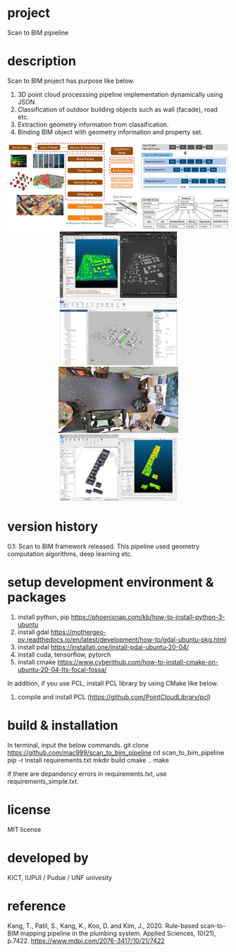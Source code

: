 # project 
Scan to BIM pipieline 

# description
Scan to BIM project has purpose like below. 

1. 3D point cloud processsing pipeline implementation dynamically using JSON.
2. Classification of outdoor building objects such as wall (facade), road etc. 
3. Extraction geometry information from classification.
4. Binding BIM object with geometry information and property set.

<p align="center">
<img height="200" src="https://github.com/mac999/scan_to_bim_pipeline/blob/main/doc/concept1.JPG"/></BR><img height="150" src="https://github.com/mac999/scan_to_bim_pipeline/blob/main/doc/concept2.JPG"/><img height="150" src="https://github.com/mac999/scan_to_bim_pipeline/blob/main/doc/ifc_building_facade.jpg"/></BR><img height="150" src="https://github.com/mac999/scan_to_bim_pipeline/blob/main/doc/indoor_scan.JPG"/><img height="150" src="https://github.com/mac999/scan_to_bim_pipeline/blob/main/doc/indoor_BIM.PNG"/></p>

# version history
0.1: Scan to BIM framework released. This pipeline used geometry computation algorithms, deep learning etc. 

# setup development environment & packages 
1. install python, pip
https://phoenixnap.com/kb/how-to-install-python-3-ubuntu
2. install gdal
https://mothergeo-py.readthedocs.io/en/latest/development/how-to/gdal-ubuntu-pkg.html
3. install pdal
https://installati.one/install-pdal-ubuntu-20-04/
4. install cuda, tensorflow, pytorch
5. install cmake
https://www.cyberithub.com/how-to-install-cmake-on-ubuntu-20-04-lts-focal-fossa/

In addition, if you use PCL, install PCL library by using CMake like below. 
1. compile and install PCL (https://github.com/PointCloudLibrary/pcl)

# build & installation
In terminal, input the below commands.
git clone https://github.com/mac999/scan_to_bim_pipeline
cd scan_to_bim_pipeline
pip -r install requirements.txt
mkdir build
cmake ..
make

If there are depandency errors in requirements.txt, use requirements_simple.txt.

# license
MIT license

# developed by 
KICT, IUPUI / Pudue / UNF univesity

# reference
Kang, T., Patil, S., Kang, K., Koo, D. and Kim, J., 2020. Rule-based scan-to-BIM mapping pipeline in the plumbing system. Applied Sciences, 10(21), p.7422. https://www.mdpi.com/2076-3417/10/21/7422
